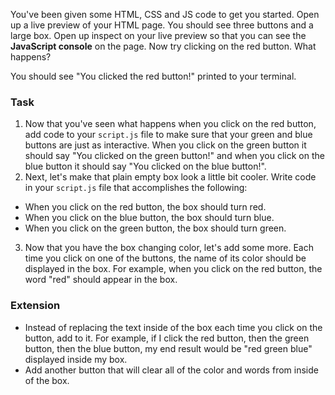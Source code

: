 You've been given some HTML, CSS and JS code to get you started. Open up a live preview of your HTML page. You should see three buttons and a large box. Open up inspect on your live preview so that you can see the **JavaScript console** on the page. Now try clicking on the red button. What happens?

You should see "You clicked the red button!" printed to your terminal.

### Task
1. Now that you've seen what happens when you click on the red button, add code to your `script.js` file to make sure that your green and blue buttons are just as interactive. When you click on the green button it should say "You clicked on the green button!" and when you click on the blue button it should say "You clicked on the blue button!".
2. Next, let's make that plain empty box look a little bit cooler. Write code in your `script.js` file that accomplishes the following:
  - When you click on the red button, the box should turn red.
  - When you click on the blue button, the box should turn blue.
  - When you click on the green button, the box should turn green.
3. Now that you have the box changing color, let's add some more. Each time you click on one of the buttons, the name of its color should be displayed in the box. For example, when you click on the red button, the word "red" should appear in the box.

### Extension
- Instead of replacing the text inside of the box each time you click on the button, add to it. For example, if I click the red button, then the green button, then the blue button, my end result would be "red green blue" displayed inside my box.
- Add another button that will clear all of the color and words from inside of the box.
